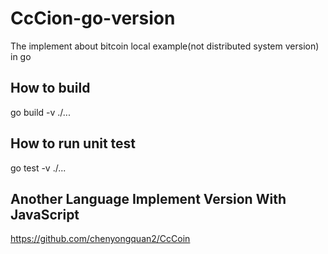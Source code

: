 # CcCion-go-version
The implement about bitcoin local example(not distributed system version) in go 

## How to build
go build -v ./...

## How to run unit test
go test -v ./...

## Another Language Implement Version With JavaScript
https://github.com/chenyongquan2/CcCoin
